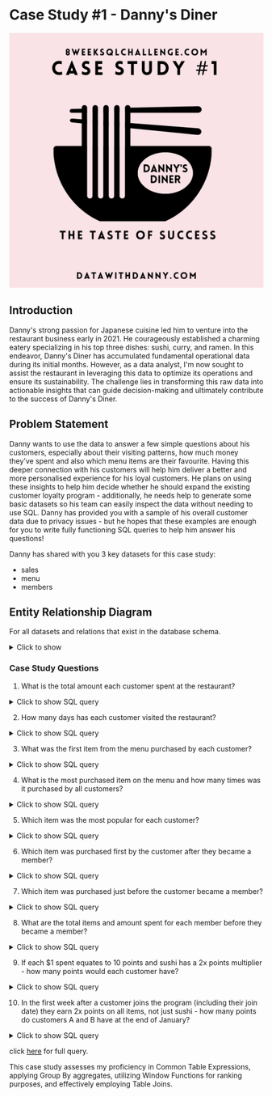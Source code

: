 # Case Study #1 - Danny's Diner


![](image_case_study_1.png)

## Introduction
Danny's strong passion for Japanese cuisine led him to venture into the restaurant business early in 2021. He courageously established a charming eatery specializing in his top three dishes: sushi, curry, and ramen. In this endeavor, Danny's Diner has accumulated fundamental operational data during its initial months. However, as a data analyst, I'm now sought to assist the restaurant in leveraging this data to optimize its operations and ensure its sustainability. The challenge lies in transforming this raw data into actionable insights that can guide decision-making and ultimately contribute to the success of Danny's Diner.

## Problem Statement
Danny wants to use the data to answer a few simple questions about his customers, especially about their visiting patterns, how much money they’ve spent and also which menu items are their favourite. Having this deeper connection with his customers will help him deliver a better and more personalised experience for his loyal customers.
He plans on using these insights to help him decide whether he should expand the existing customer loyalty program - additionally, he needs help to generate some basic datasets so his team can easily inspect the data without needing to use SQL.
Danny has provided you with a sample of his overall customer data due to privacy issues - but he hopes that these examples are enough for you to write fully functioning SQL queries to help him answer his questions!

Danny has shared with you 3 key datasets for this case study:
- sales
- menu
- members 

## Entity Relationship Diagram
For all datasets and relations that exist in the database schema.

<details>
<summary>Click to show</summary>

![ERD](ERD.PNG)

![Table 1](table1.PNG)

![Table 2](table2.PNG)

</details>

### Case Study Questions


1.  What is the total amount each customer spent at the restaurant?
  <details>
    <summary>Click to show SQL query</summary>

```sql
select s.customer_id, SUM(m.price) AS total_amount_spent
from dannys_diner.sales as s
inner join dannys_diner.menu as m using(product_id)
group by s.customer_id
order by total_amount_spent desc;
```
</details>

2.  How many days has each customer visited the restaurant?
  <details>
<summary>Click to show SQL query</summary>

```sql
select 
    customer_id,	
    count(distinct order_date) as num_days_visited
from dannys_diner.sales
group by customer_id
order by num_days_visited desc;
```
</details>

3.  What was the first item from the menu purchased by each customer?
<details>
<summary>Click to show SQL query</summary>

```sql
with first_order as (
	select customer_id,
	       product_name,
	       rank() over(partition by customer_id order by order_date) as ranking
  from
	     dannys_diner.sales
  inner join dannys_diner.menu
	     using(product_id))
select customer_id,
		product_name
from first_order
where ranking = 1;
```
</details>

4.  What is the most purchased item on the menu and how many times was it purchased by all customers?
 <details>
<summary>Click to show SQL query</summary>

```sql
select 
    product_name,	
    count(*) as num_purchase
from 
    dannys_diner.menu
inner join dannys_diner.sales	
    using(product_id)
group by product_name
order by num_purchase desc
limit 1;
```
</details>

5.  Which item was the most popular for each customer?
 <details>
<summary>Click to show SQL query</summary>

```sql
with common as (
	select customer_id, product_name, product_id, count(*) as num_order,
	       row_number() over(partition by customer_id order by count(*) desc) as rank
        from 
               dannys_diner.sales
        inner join dannys_diner.menu
	      using(product_id)
        group by customer_id, product_name, product_id)
select customer_id, product_name, num_order
from common 
where rank = 1;
```
</details>

6.  Which item was purchased first by the customer after they became a member?
 <details>
<summary>Click to show SQL query</summary>

```sql
select
    s.customer_id,
    m.product_name AS first_item_after_membership
from
    (
        select
            s.customer_id,
            MIN(s.order_date) as first_order_date_after_membership
        from
            dannys_diner.sales as s
        inner join
            dannys_diner.members AS m
            on s.customer_id = m.customer_id
            and s.order_date > m.join_date
        group by
            s.customer_id
    ) as sub
inner join
    dannys_diner.sales as s
    on sub.customer_id = s.customer_id
    and sub.first_order_date_after_membership = s.order_date
inner join
    dannys_diner.menu as m
    using(product_id);
```
</details>

7.  Which item was purchased just before the customer became a member?
 <details>
<summary>Click to show SQL query</summary>

```sql
select
    s.customer_id,
    m.product_name as item_before_membership
from
    (
        select
            s.customer_id,
            max(s.order_date) as order_date_before_membership
        from
            dannys_diner.sales as s
        inner join
            dannys_diner.members as m
            on s.customer_id = m.customer_id
            and m.join_date > s.order_date 
        group by
            s.customer_id
    ) as sub
inner join
    dannys_diner.sales as s
    on sub.customer_id = s.customer_id
    and sub.order_date_before_membership = s.order_date
inner join
    dannys_diner.menu as m
    using(product_id);

```
</details>

8.  What are the total items and amount spent for each member before they became a member?
 <details>
<summary>Click to show SQL query</summary>

```sql
select customer_id, sum(num_order) as total_order, sum(amount) as total_amount
from (
		select
    		num.customer_id,
    		num.num_order,
    		(num.num_order * m.price) as amount
		from (
        		select
           			s.customer_id,
            		s.product_id,
            		count(*) as num_order
        		from
            		dannys_diner.sales as s
        		inner join
            		dannys_diner.members as m
            	using (customer_id)
        		where
                    s.order_date < m.join_date
        		group by
            		s.customer_id,
                    s.product_id
                ) as num
		inner join
    		dannys_diner.menu as m
    	using (product_id)) as t
group by customer_id;
```
</details>

9.  If each $1 spent equates to 10 points and sushi has a 2x points multiplier - how many points would each customer have?
 <details>
<summary>Click to show SQL query</summary>

```sql
select customer_id,
    sum(case 
        	when product_name = 'sushi' then (price*10*2)
        	else (price*10)
    	end) as points
from dannys_diner.sales
inner join dannys_diner.menu
using(product_id)
group by customer_id;
```
</details>

10.  In the first week after a customer joins the program (including their join date) they earn 2x points on all items, not just sushi - how many points do customers A and B have at the end of January?
 <details>
<summary>Click to show SQL query</summary>

```sql
select 
    s.customer_id,
    sum(
        case
            when s.order_date between m.join_date and m.join_date + interval '6' day then price * 10 * 2
            when s.order_date not between m.join_date and m.join_date + interval '6' day and h.product_name = 'sushi' then price * 10 * 2
            when h.product_name = 'sushi' then price * 10 * 2 
            else price * 10
        end
    ) as total_point
from 
    dannys_diner.sales as s
inner join
    dannys_diner.menu as h
    using (product_id)
left join
    dannys_diner.members as m
    using (customer_id)
where s.customer_id in (select customer_id from dannys_diner.members) and extract(month from s.order_date) = 1
group by customer_id
order by customer_id;
```
</details>



click [here](https://github.com/protechanalysis/Danny-Ma-SQL-Diner-Case-Study/blob/main/Danny's%20Diner) for full query.

This case study assesses my proficiency in Common Table Expressions, applying Group By aggregates, utilizing Window Functions for ranking purposes, and effectively employing Table Joins.
